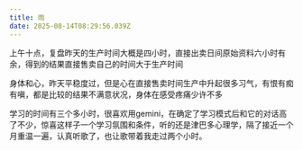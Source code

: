 ```yaml
---
title: 雨
date: 2025-08-14T08:29:56.039Z
---
```


上午十点，复盘昨天的生产时间大概是四小时，直接出卖日间原始资料六小时有余，得到的结果直接售卖自己的时间大于生产时间

身体和心，昨天平稳度过，但是心在直接售卖时间生产中升起很多习气，有恨有痴有嗔，都是比较的结果不满意状况，身体在感受疼痛少许不多

学习的时间有三个多小时，很喜欢用gemini，在确定了学习模式后和它的对话高了不少，惊喜这样子一个学习氛围和条件，听的还是津巴多心理学，隔了接近一个月重温一遍，认真听歌了，也让歌带着我走过两个小时。